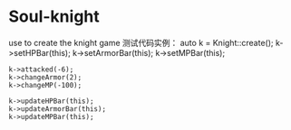 # Soul-knight
use to create the knight game
测试代码实例：
auto k = Knight::create();
	k->setHPBar(this);
	k->setArmorBar(this);
	k->setMPBar(this);
	
	k->attacked(-6);
	k->changeArmor(2);
	k->changeMP(-100);
	
	k->updateHPBar(this);
	k->updateArmorBar(this);
	k->updateMPBar(this);
